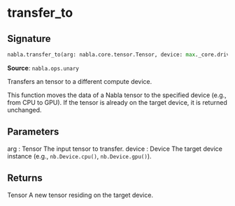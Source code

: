# transfer_to

## Signature

```python
nabla.transfer_to(arg: nabla.core.tensor.Tensor, device: max._core.driver.Device) -> nabla.core.tensor.Tensor
```

**Source**: `nabla.ops.unary`

Transfers an tensor to a different compute device.

This function moves the data of a Nabla tensor to the specified device
(e.g., from CPU to GPU). If the tensor is already on the target device,
it is returned unchanged.

Parameters
----------
arg : Tensor
    The input tensor to transfer.
device : Device
    The target device instance (e.g., `nb.Device.cpu()`, `nb.Device.gpu()`).

Returns
-------
Tensor
    A new tensor residing on the target device.

